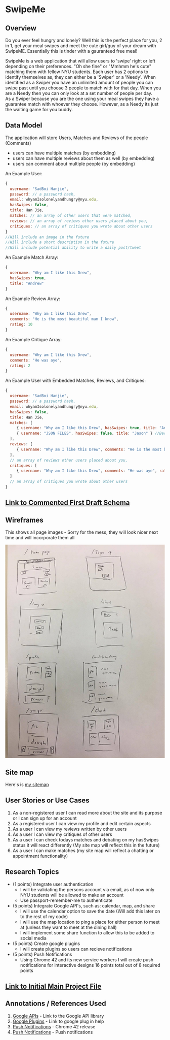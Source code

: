 # SwipeMe  

## Overview

Do you ever feel hungry and lonely?  Well this is the perfect place for you, 2 in 1, get your meal swipes and meet the cute girl/guy of your dream with SwipeME.  Essentially this is tinder with a gauranteed free meal! 

SwipeMe is a web application that will allow users to 'swipe' right or left depending on their preferences.  "Oh she fine" or "Mmhmm he's cute" matching them with fellow NYU students. 
Each user has 2 options to identify themselves as, they can either be a 'Swiper' or a 'Needy'.  When identified as a Swiper you have an unlimited amount of people you can swipe past until you choose 3 people to match with for that day.  When you are a Needy then you can only look at a set number of people per day.  
As a Swiper because you are the one using your meal swipes they have a guarantee match with whoever they choose.  However, as a Needy its just the waiting game for you buddy.  
## Data Model

The application will store Users, Matches and Reviews of the people (Comments) 

* users can have multiple matches (by embedding)
* users can have multiple reviews about them as well (by embedding) 
* users can comment about multiple people (by embedding) 

An Example User:

```javascript
{
  username: "SadBoi Hanjie",
  password: // a password hash,
  email: whyamIsolonelyandhungry@nyu.edu,
  hasSwipes: false,
  title: Han Jie,
  matches: // an array of other users that were matched, 
  reviews: // an array of reviews other users placed about you, 
  critiques: // an array of critiques you wrote about other users
}
//Will include an image in the future
//Will include a short description in the future 
//Will include potential ability to write a daily post/tweet
```

An Example Match Array:

```javascript
{
  username: "Why am I like this Drew",
  hasSwipes: true,
  title: "Andrew"
}
```

An Example Review Array:

```javascript
{
  username: "Why am I like this Drew",
  comments: "He is the most beautiful man I know",
  rating: 10
}
```

An Example Critique Array:

```javascript
{
  username: "Why am I like this Drew",
  comments: "He was aye",
  rating: 2
}
```

An Example User with Embedded Matches, Reviews, and Critiques:

```javascript
{
  username: "SadBoi Hanjie",
  password: // a password hash,
  email: whyamIsolonelyandhungry@nyu.edu,
  hasSwipes: false,
  title: Han Jie,
  matches: [
     { username: "Why am I like this Drew", hasSwipes: true, title: "Andrew" },
     { username: "JSON FILES", hasSwipes: false, title: "Jason" } //Because he is false, it means I was true at that time
  ], 
  reviews: [
     { username: "Why am I like this Drew", comments: "He is the most beautiful man I know", rating: 10}
  ],
  // an array of reviews other users placed about you, 
  critiques: [
     { username: "Why am I like this Drew", comments: "He was aye", rating: 2}
  ]
  // an array of critiques you wrote about other users
}
```


## [Link to Commented First Draft Schema](db.js) 

## Wireframes

This shows all page images - Sorry for the mess, they will look nicer next time and will incorporate them all

![All Site Images](documentation/wireframe.png)

## Site map

Here's is [my sitemap](./documentation/sitemap.png)

## User Stories or Use Cases

1. As a non-registered user I can read more about the site and its purpose or I can sign up for an account
2. As a registered user I can view my profile and edit certain aspects
3. As a user I can view my reviews written by other users 
4. As a user I can view my critiques of other users 
5. As a user I can check todays matches and debating on my hasSwipes status it will react differently (My site map will reflect this in the future)
6. As a user I can make matches (my site map will reflect a chatting or appointment functionality)
  
## Research Topics

* (1 points) Integrate user authentication
    * I will be validating the persons account via email, as of now only NYU students will be allowed to make an account  
	 * Use passport-remember-me to authenticate
* (5 points) Integrate Google API's, such as: calendar, map, and share
    * I will use the calendar option to save the date (Will add this later on to the rest of my code) 
    * I will use the map location to ping a place for either person to meet at (unless they want to meet at the dining hall) 
    * I will implement some share function to allow this to be added to social media
* (5 points) Create google plugins
    * I will create plugins so users can recieve notifications 
* (5 points) Push Notifications 
	 * Using Chrome 42 and its new service workers I will create push notifications for interactive designs
16 points total out of 8 required points
 
## [Link to Initial Main Project File](app.js) 

## Annotations / References Used

1. [Google APIs](https://console.developers.google.com/apis/library) - Link to the Google API library
2. [Google Plugins](https://helpx.adobe.com/flash-player/kb/enabling-flash-player-chrome.html) - Link to google plug in help  
3. [Push Notifications](http://www.theverge.com/2015/4/20/8454613/push-notifications-android-chrome-42-mobile-web) - Chrome 42 release
4. [Push Notifications](https://developers.google.com/web/fundamentals/getting-started/primers/service-workers) - Push notifications 
